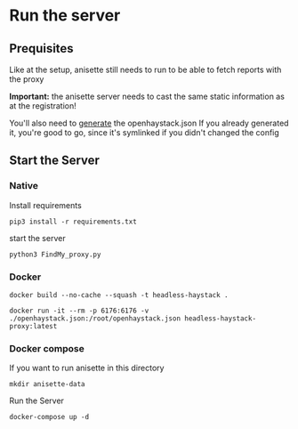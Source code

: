 # Run the server

## Prequisites

Like at the setup, anisette still needs to run to be able to fetch reports with the proxy

**Important:** the anisette server needs to cast the same static information as at the registration!

You'll also need to [generate](../token-generator/README.md) the openhaystack.json
If you already generated it, you're good to go, since it's symlinked if you didn't changed the config

## Start the Server

### Native

Install requirements

~~~
pip3 install -r requirements.txt
~~~

start the server

~~~
python3 FindMy_proxy.py
~~~

### Docker

~~~
docker build --no-cache --squash -t headless-haystack .
~~~

~~~
docker run -it --rm -p 6176:6176 -v ./openhaystack.json:/root/openhaystack.json headless-haystack-proxy:latest
~~~

### Docker compose

If you want to run anisette in this directory

~~~
mkdir anisette-data
~~~

Run the Server

~~~
docker-compose up -d
~~~

